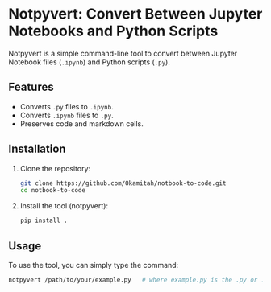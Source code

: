 # Notpyvert: Convert Between Jupyter Notebooks and Python Scripts

Notpyvert is a simple command-line tool to convert between Jupyter Notebook files (`.ipynb`) and Python scripts (`.py`).

## Features
- Converts `.py` files to `.ipynb`.
- Converts `.ipynb` files to `.py`.
- Preserves code and markdown cells.

## Installation
1. Clone the repository:
   ```bash
   git clone https://github.com/Okamitah/notbook-to-code.git
   cd notbook-to-code

2. Install the tool (notpyvert):
   ```bash
   pip install .

## Usage
To use the tool, you can simply type the command:
   ```bash
   notpyvert /path/to/your/example.py   # where example.py is the .py or .ipynb file

